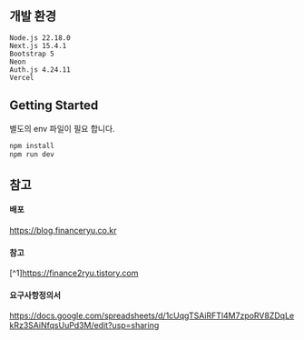 ## 개발 환경
```text
Node.js 22.18.0
Next.js 15.4.1
Bootstrap 5
Neon
Auth.js 4.24.11
Vercel
```

## Getting Started

별도의 env 파일이 필요 합니다.

```bash
npm install
npm run dev
```

## 참고

#### 배포
https://blog.financeryu.co.kr

#### 참고
[^1]https://finance2ryu.tistory.com

#### 요구사항정의서
https://docs.google.com/spreadsheets/d/1cUqgTSAiRFTl4M7zpoRV8ZDqLekRz3SAiNfqsUuPd3M/edit?usp=sharing
